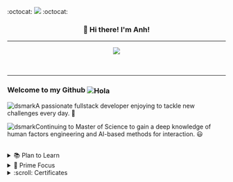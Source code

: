 :octocat: ![](https://komarev.com/ghpvc/?username=windyinmay&color=ff69b4&style=plastic&label=Profile+views) :octocat:

<h3 align="center">👋 Hi there! I'm Anh!</h3>

---


<p align="center">
  <img src="https://readme-typing-svg.herokuapp.com?font=Pacifico&color=ff69b4&size=25&center=true&vCenter=true&width=600&height=100&weight=200&lines=Chao+Xìn+&hearts;++;Self-taught+UX/UI+Design;Communication+Engineering+Student;Active+Learner/Researcher;Learning+piano+and+drawing+🎹+🎨;Love+to+try+many+sports"></a>
</p>

<br>

---
### **Welcome to my Github** <img alt="Hola" height="70px" width="70px" align="center" src="https://c.tenor.com/fYg91qBpDdgAAAAi/bongo-cat-transparent.gif"></img>
<img alt="dsmark" height="37px" width="40px" src="https://c.tenor.com/P7zWdgA3E2EAAAAi/spunchbob-the-g.gif"></img>A passionate fullstack developer enjoying to tackle new challenges every day. 🫡

<img alt="dsmark" height="37px" width="40px" src="https://c.tenor.com/P7zWdgA3E2EAAAAi/spunchbob-the-g.gif"></img>Continuing to Master of Science to gain a deep knowledge of human factors engineering and AI-based methods for interaction. :smiley: 
</div>

<br/>

<details>
    <summary>📚 Plan to Learn </summary>
&nbsp;

- Text Clarification with ML on AWS
- CS50’s Introduction to Computer Science. - Harvard CS50
- Core 5G and Beyond - Mooc.fi
- Python 🐍
</details>


<details>
    <summary>📝 Prime Focus </summary>
&nbsp;

- Practicing React, MUI
- Setting up pipelines on AWS
- Backend development with Machine Learning
</details>

<details>
    <summary>:scroll: Certificates</summary>
&nbsp;

  - [Full Stack Open 2022](https://studies.cs.helsinki.fi/stats/api/certificate/fullstackopen/en/76ac64f72f1a99c3044e932a75c6aed5)
  - [Full Stack Open 2023 - TypeScript](https://studies.cs.helsinki.fi/stats/api/certificate/fs-typescript/en/0ba464340879a2d7ec18a3e8092230a1)
  

<br/>


## <picture><img src = "https://github.com/0xAbdulKhalid/0xAbdulKhalid/raw/main/assets/mdImages/about_me.gif" width = 30px></picture> **Tech Stack**

### Languages
![JavaScript](https://img.shields.io/badge/javascript-%23323330.svg?style=for-the-badge&logo=javascript&logoColor=%23F7DF1E)
![Java](https://img.shields.io/badge/java-%23ED8B00.svg?style=for-the-badge&logo=java&logoColor=white)
![Dart](https://img.shields.io/badge/dart-%230175C2.svg?style=for-the-badge&logo=dart&logoColor=white)
![SQL](https://img.shields.io/badge/SQL-CC2927?style=for-the-badge&logo=microsoft%20sql%20server&logoColor=white)

### Front-end Development
![React](https://img.shields.io/badge/react-%2320232a.svg?style=for-the-badge&logo=react&logoColor=%2361DAFB)
![MUI](https://img.shields.io/badge/MUI-%230081CB.svg?style=for-the-badge&logo=mui&logoColor=white)
![Bootstrap](https://img.shields.io/badge/bootstrap-%23563D7C.svg?style=for-the-badge&logo=bootstrap&logoColor=white)
![SASS](https://img.shields.io/badge/SASS-hotpink.svg?style=for-the-badge&logo=SASS&logoColor=white)
![HTML5](https://img.shields.io/badge/html5-%23E34F26.svg?style=for-the-badge&logo=html5&logoColor=white)
![CSS3](https://img.shields.io/badge/css3-%231572B6.svg?style=for-the-badge&logo=css3&logoColor=white)
![Chart.js](https://img.shields.io/badge/chart.js-F5788D.svg?style=for-the-badge&logo=chart.js&logoColor=white)

### Back-end Development
![Node](https://img.shields.io/badge/node-6DA55F?style=for-the-badge&logo=node.js&logoColor=white)
![Express](https://img.shields.io/badge/express-%23404d59.svg?style=for-the-badge&logo=express&logoColor=%2361DAFB)
![Spring](https://img.shields.io/badge/Spring-6DB33F?style=for-the-badge&logo=spring&logoColor=white)
![Thymeleaf](https://img.shields.io/badge/Thymeleaf-%23005C0F.svg?style=for-the-badge&logo=Thymeleaf&logoColor=white)
![Socket.io](https://img.shields.io/badge/Socket.io-black?style=for-the-badge&logo=socket.io&badgeColor=010101)
![Nodemon](https://img.shields.io/badge/NODEMON-%23323330.svg?style=for-the-badge&logo=nodemon&logoColor=%BBDEAD)

### Mobile Development
![React Native](https://img.shields.io/badge/react_native-%2320232a.svg?style=for-the-badge&logo=react&logoColor=%2361DAFB)
![Flutter](https://img.shields.io/badge/Flutter-%2302569B.svg?style=for-the-badge&logo=Flutter&logoColor=white)
![Expo](https://img.shields.io/badge/expo-1C1E24?style=for-the-badge&logo=expo&logoColor=#D04A37)

### Databases
![AmazonDynamoDB](https://img.shields.io/badge/Amazon%20DynamoDB-4053D6?style=for-the-badge&logo=Amazon%20DynamoDB&logoColor=white)
![MongoDB](https://img.shields.io/badge/MongoDB-%234ea94b.svg?style=for-the-badge&logo=mongodb&logoColor=white)
![Firebase](https://img.shields.io/badge/firebase-%23323330.svg?style=for-the-badge&logo=firebase&logoColor=#FFCA28)
![PostgreSQL](https://img.shields.io/badge/PostgreSQL-%234169E1.svg?style=for-the-badge&logo=postgresql&logoColor=white)
![MySQL](https://img.shields.io/badge/MySQL-%234479A1.svg?style=for-the-badge&logo=mysql&logoColor=white)
![MariaDB](https://img.shields.io/badge/MariaDB-%23003545.svg?style=for-the-badge&logo=mariadb&logoColor=white)

### Cloud Services
![AWS](https://img.shields.io/badge/AWS-%23FF9900.svg?style=for-the-badge&logo=amazon-aws&logoColor=white)
![Fly.io](https://img.shields.io/badge/fly.io-%23430098.svg?style=for-the-badge&logo=fly.io&logoColor=white)
![Firebase](https://img.shields.io/badge/firebase-%23039BE5.svg?style=for-the-badge&logo=firebase)
![Heroku](https://img.shields.io/badge/heroku-%23430098.svg?style=for-the-badge&logo=heroku&logoColor=white)
![Render](https://img.shields.io/badge/Render-%46E3B7.svg?style=for-the-badge&logo=render&logoColor=white)
![GitHubPages](https://img.shields.io/badge/github%20pages-121013?style=for-the-badge&logo=github&logoColor=white)

### Testing
![Jest](https://img.shields.io/badge/-jest-%23C21325?style=for-the-badge&logo=jest&logoColor=white)

### Version Control/ DevOps
![Git](https://img.shields.io/badge/git-%23F05033.svg?style=for-the-badge&logo=git&logoColor=white)

### IDEs
![WebStorm](https://img.shields.io/badge/webstorm-143?style=for-the-badge&logo=webstorm&logoColor=white&color=black)
![IntelliJ IDEA](https://img.shields.io/badge/IntelliJIDEA-000000.svg?style=for-the-badge&logo=intellij-idea&logoColor=white)
![Visual Studio Code](https://img.shields.io/badge/Visual%20Studio%20Code-0078d7.svg?style=for-the-badge&logo=visual-studio-code&logoColor=white)
![Xcode](https://img.shields.io/badge/Xcode-007ACC?style=for-the-badge&logo=Xcode&logoColor=white)
![NetBeans IDE](https://img.shields.io/badge/NetBeansIDE-1B6AC6.svg?style=for-the-badge&logo=apache-netbeans-ide&logoColor=white)
![Eclipse](https://img.shields.io/badge/Eclipse-FE7A16.svg?style=for-the-badge&logo=Eclipse&logoColor=white)


### UX/UI Design
![Figma](https://img.shields.io/badge/figma-%23F24E1E.svg?style=for-the-badge&logo=figma&logoColor=white)
![Adobe XD](https://img.shields.io/badge/Adobe%20XD-470137?style=for-the-badge&logo=Adobe%20XD&logoColor=#FF61F6)
![Sketch](https://img.shields.io/badge/Sketch-FFB387?style=for-the-badge&logo=sketch&logoColor=black)


### Others
![Trello](https://img.shields.io/badge/Trello-%23026AA7.svg?style=for-the-badge&logo=Trello&logoColor=white)
![ESLint](https://img.shields.io/badge/ESLint-4B3263?style=for-the-badge&logo=eslint&logoColor=white)
![Notion](https://img.shields.io/badge/Notion-%23000000.svg?style=for-the-badge&logo=notion&logoColor=white)
![Postman](https://img.shields.io/badge/Postman-FF6C37?style=for-the-badge&logo=postman&logoColor=white)
![Miro](https://img.shields.io/badge/Miro-F7C922?style=for-the-badge&logo=Miro&logoColor=050036)
![Prezi](https://img.shields.io/badge/Prezi-3181FF?style=for-the-badge&logo=prezi&logoColor=white)
![Power Bi](https://img.shields.io/badge/power_bi-F2C811?style=for-the-badge&logo=powerbi&logoColor=black)

Learning new things is on progress...<img src="https://media.giphy.com/media/WUlplcMpOCEmTGBtBW/giphy.gif" width="40">


## <img src="https://media.giphy.com/media/iY8CRBdQXODJSCERIr/giphy.gif" width="35"><b> Github Stats </b>
<br>

<div align="center">

<p align="center">

![Windyinmay's GitHub stats](https://github-readme-stats.vercel.app/api?username=windyinmay&show_icons=true&theme=dracula&count_private=true)

![Top Langs](https://github-readme-stats.vercel.app/api/top-langs/?username=windyinmay&langs_count=6&layout=compact&theme=dracula)

<img src="https://media.giphy.com/media/ObNTw8Uzwy6KQ/giphy.gif" width="30px">
 
I'm open to discuss and happy to connect
  
<a href="https://discordapp.com/users/909793926616084490">![Discord](https://img.shields.io/badge/Discord-%235865F2.svg?style=for-the-badge&logo=discord&logoColor=white)</a>
![Telegram](https://img.shields.io/badge/Telegram-2CA5E0?style=for-the-badge&logo=telegram&logoColor=white) 
  
 quynhanh#3530  @windyinmay
  
<img src="https://media.giphy.com/media/qjqUcgIyRjsl2/giphy.gif" width="90" />
